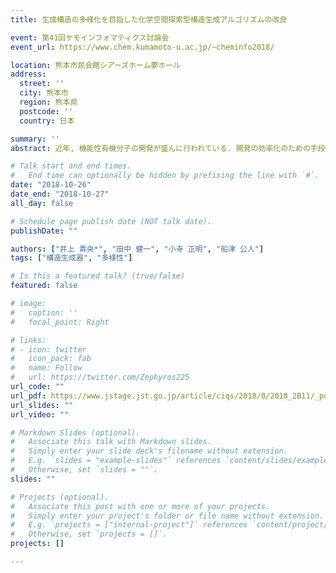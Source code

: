 ```yaml
---
title: 生成構造の多様化を目指した化学空間探索型構造生成アルゴリズムの改良

event: 第41回ケモインフォマティクス討論会
event_url: https://www.chem.kumamoto-u.ac.jp/~cheminfo2018/

location: 熊本市民会館シアーズホーム夢ホール
address:
  street: ''
  city: 熊本市
  region: 熊本県
  postcode: ''
  country: 日本

summary: ''
abstract: 近年, 機能性有機分子の開発が盛んに行われている. 開発の効率化のための手段として構造生成器が挙げられる. 目的物性を有する構造を生成するために設計された構造生成器DAECSに対し, 本研究では生成構造の多様化に取り組んだ. 構造生成の起点となる構造を生成構造群から選ぶ際に, 範囲の制限とクラスタリングを組み合わせることで, 生成構造群の多様性の向上を目指した. 提案手法を評価するため, ヒスタミンH1受容体に対するリガンド構造の生成を行い, 生成構造の分布と生成構造群の任意の2構造間のTanimoto距離の平均を確認した. 既往手法と比べて提案手法の方が, 生成構造群の分布は散らばっており, 平均Tanimoto距離が大きいため, 提案手法の生成構造群の多様性が示唆された. また, 提案手法の計算効率が良いことを理論的に示した. しかし、ターゲットに近い構造が生成されにくく, 生成構造が初期構造に依存するという課題が見出された.

# Talk start and end times.
#   End time can optionally be hidden by prefixing the line with `#`.
date: "2018-10-26"
date_end: "2018-10-27"
all_day: false

# Schedule page publish date (NOT talk date).
publishDate: ""

authors: ["井上 貴央*", "田中 健一", "小寺 正明", "船津 公人"]
tags: ["構造生成器", "多様性"]

# Is this a featured talk? (true/false)
featured: false

# image:
#   caption: ''
#   focal_point: Right

# links:
# - icon: twitter
#   icon_pack: fab
#   name: Follow
#   url: https://twitter.com/Zephyros225
url_code: ""
url_pdf: https://www.jstage.jst.go.jp/article/ciqs/2018/0/2018_2B11/_pdf/-char/ja
url_slides: ""
url_video: ""

# Markdown Slides (optional).
#   Associate this talk with Markdown slides.
#   Simply enter your slide deck's filename without extension.
#   E.g. `slides = "example-slides"` references `content/slides/example-slides.md`.
#   Otherwise, set `slides = ""`.
slides: ""

# Projects (optional).
#   Associate this post with one or more of your projects.
#   Simply enter your project's folder or file name without extension.
#   E.g. `projects = ["internal-project"]` references `content/project/deep-learning/index.md`.
#   Otherwise, set `projects = []`.
projects: []

---
```


